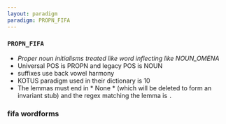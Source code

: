 ```yaml
---
layout: paradigm
paradigm: PROPN_FIFA
---
```

### ` PROPN_FIFA `

* _Proper noun initialisms treated like word inflecting like NOUN_OMENA_
* Universal POS is PROPN and legacy POS is NOUN
* suffixes use back vowel harmony
* KOTUS paradigm used in their dictionary is 10
* The lemmas must end in * None * (which will be deleted to form an invariant stub) and the regex matching the lemma is ` . `

### fifa wordforms



